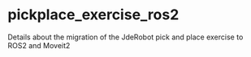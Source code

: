 # pickplace_exercise_ros2
Details about the migration of the JdeRobot pick and place exercise to ROS2 and Moveit2
